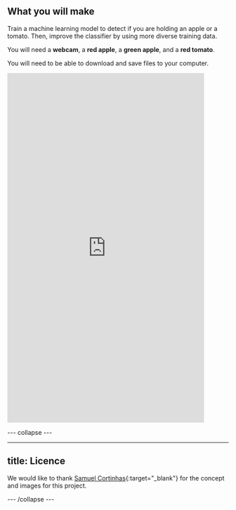 ## What you will make

Train a machine learning model to detect if you are holding an apple or a tomato. Then, improve the classifier by using more diverse training data.

You will need a **webcam**, a **red apple**, a **green apple**, and a **red tomato**.

You will need to be able to download and save files to your computer.

<html>
    <iframe style="max-width: 448px;" width="100%" height="796" src="https://www.youtube.com/embed/tL629z5lMhU?rel=0&cc_load_policy=1" frameborder="0" allow="accelerometer; autoplay; clipboard-write; encrypted-media; gyroscope; picture-in-picture; web-share" referrerpolicy="strict-origin-when-cross-origin" allowfullscreen>
    </iframe>    
</html>

--- collapse ---

---
title: Licence
---

We would like to thank [Samuel Cortinhas](https://www.kaggle.com/datasets/samuelcortinhas/apples-or-tomatoes-image-classification/data){:target="_blank"} for the concept and images for this project.

--- /collapse ---
